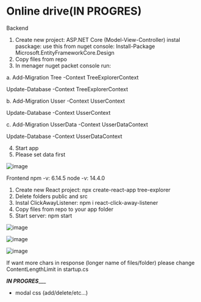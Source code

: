 # Online drive(IN PROGRES)

Backend
1. Create new project: ASP.NET Core (Model-View-Controller) instal pasckage: use this from nuget console: Install-Package Microsoft.EntityFrameworkCore.Design
2. Copy files from repo
3. In menager nuget packet console run: 

a.
Add-Migration Tree -Context TreeExplorerContext

Update-Database -Context TreeExplorerContext

b.
Add-Migration Usser -Context UsserContext

Update-Database -Context UsserContext

c.
Add-Migration UsserData -Context UsserDataContext

Update-Database -Context UsserDataContext

4. Start app
5. Please set data first

![image](https://user-images.githubusercontent.com/47826375/130889690-d0f1c302-386e-4d5b-a257-f1a44729659e.png)

Frontend
npm -v: 6.14.5
node -v: 14.4.0

1. Create new React project: npx create-react-app tree-explorer
2. Delete folders public and src
3. Instal ClickAwayListener: npm i react-click-away-listener
4. Copy files from repo to your app folder
5. Start server: npm start

![image](https://user-images.githubusercontent.com/47826375/131103764-ea90d64f-8637-4527-af08-76cb7922223c.png)

![image](https://user-images.githubusercontent.com/47826375/131124773-65c16d8d-09d1-46c5-9bf0-e5b7cdf14722.png)

![image](https://user-images.githubusercontent.com/47826375/131124807-a143292f-b1cf-4374-be0a-19bd3f1404ab.png)

If want more chars in response (longer name of files/folder) please change ContentLengthLimit in startup.cs 

_____________________IN PROGRES________________________


- modal css (add/delete/etc...)



